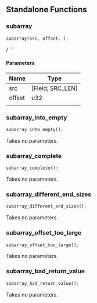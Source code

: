 ## Standalone Functions

### subarray

```rust
subarray(src, offset, );
```

/ ```

#### Parameters
| Name | Type |
| --- | --- |
| src | [Field; SRC_LEN] |
| offset | u32 |
|  |  |

### subarray_into_empty

```rust
subarray_into_empty();
```

Takes no parameters.

### subarray_complete

```rust
subarray_complete();
```

Takes no parameters.

### subarray_different_end_sizes

```rust
subarray_different_end_sizes();
```

Takes no parameters.

### subarray_offset_too_large

```rust
subarray_offset_too_large();
```

Takes no parameters.

### subarray_bad_return_value

```rust
subarray_bad_return_value();
```

Takes no parameters.

